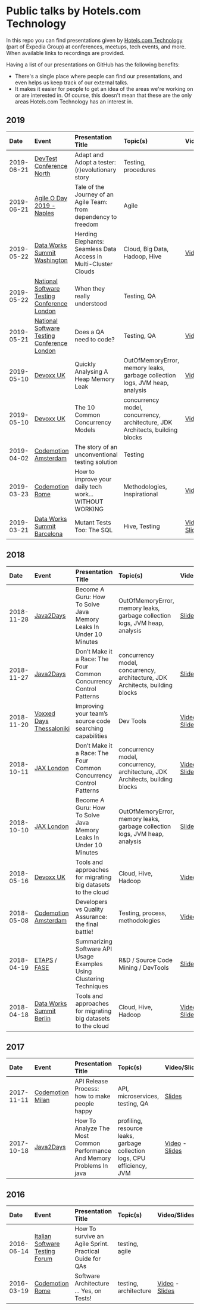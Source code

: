 
# Public talks by Hotels.com Technology
In this repo you can find presentations given by
[Hotels.com Technology](https://medium.com/hotels-com-technology) (part of Expedia Group) at conferences,
meetups, tech events, and more. When available links to recordings are
provided.

Having a list of our presentations on GitHub has the following benefits:
- There's a single place where people can find our presentations, and
  even helps us keep track of our external talks.
- It makes it easier for people to get an idea of the areas we're
  working on or are interested in. Of course, this doesn't mean that
  these are the only areas Hotels.com Technology has an interest in.

## 2019

| Date       | Event                                                                           | Presentation Title                                              | Topic(s)                      | Video/Slides                                                                                                        |
|:-----------|:--------------------------------------------------------------------------------|:----------------------------------------------------------------|:------------------------------|:--------------------------------------------------------------------------------------------------------------------|
| 2019-06-21 | [DevTest Conference North](https://www.softwaretestingnews.co.uk/products/devtest-conference-north/) |Adapt and Adopt a tester: (r)evolutionary story | Testing, procedures ||
| 2019-06-21 | [Agile O Day 2019 - Naples](http://www.agilecommunitycampania.it/agile-oday-2019/) |Tale of the Journey of an Agile Team: from dependency to freedom | Agile ||
| 2019-05-22 | [Data Works Summit Washington](https://dataworkssummit.com/washington-dc-2019/) | Herding Elephants: Seamless Data Access in Multi-Cluster Clouds | Cloud, Big Data, Hadoop, Hive | [Video](https://youtu.be/Wp0Apq5xShI)                                                                               |
| 2019-05-22 | [National Software Testing Conference London](https://www.softwaretestingnews.co.uk/products/national-software-testing-conference/) | When they really understood | Testing, QA | |
| 2019-05-21 | [National Software Testing Conference London](https://www.softwaretestingnews.co.uk/products/national-software-testing-conference/) | Does a QA need to code? | Testing, QA | [Video](https://www.mirobarsa.com/wp-content/uploads/2019/05/national-sw-conf-london-2019.mp4)                                                                               |
| 2019-05-10 | [Devoxx UK](https://www.devoxx.co.uk/)                                        | Quickly Analysing A Heap Memory Leak | OutOfMemoryError, memory leaks, garbage collection logs, JVM heap, analysis  | [Video](https://www.youtube.com/watch?v=JoQN4xoXY5Y)         |
| 2019-05-10 | [Devoxx UK](https://www.devoxx.co.uk/)                                        | The 10 Common Concurrency Models | concurrency model, concurrency, architecture, JDK Architects, building blocks  | [Video](https://www.youtube.com/watch?v=PNx9WqQ9QeA)                                                                                                                            |
| 2019-04-02 | [Codemotion Amsterdam](https://events.codemotion.com/conferences/amsterdam/2019/agenda/) | The story of an unconventional testing solution | Testing  | |
| 2019-03-23 | [Codemotion Rome](https://events.codemotion.com/conferences/rome/2019/agenda/23-March/)      | How to improve your daily tech work... WITHOUT WORKING | Methodologies, Inspirational                 | [Video](https://www.youtube.com/watch?v=LVFcfwPqWqY) |
| 2019-03-21 | [Data Works Summit Barcelona](https://dataworkssummit.com/barcelona-2019/)      | Mutant Tests Too: The SQL                                       | Hive, Testing                 | [Video](https://youtu.be/PchdF0xAbEg) - [Slides](https://www.slideshare.net/Hadoop_Summit/mutant-tests-too-the-sql) |

## 2018
| Date       | Event                                                                         | Presentation Title                                                  | Topic(s)                            | Video/Slides                                                                                                                                                                    |
|:-----------|:------------------------------------------------------------------------------|:--------------------------------------------------------------------|:------------------------------------|:--------------------------------------------------------------------------------------------------------------------------------------------------------------------------------|
| 2018-11-28 | [Java2Days](https://java2days.com) | Become A Guru: How To Solve Java Memory Leaks In Under 10 Minutes | OutOfMemoryError, memory leaks, garbage collection logs, JVM heap, analysis                           | [Slides](https://2018.java2days.com/assets/uploads/sites/28/2018/11/JAVA2Days-2018-Memory.pdf) |
| 2018-11-27 | [Java2Days](https://java2days.com) | Don’t Make it a Race: The Four Common Concurrency Control Patterns | concurrency model, concurrency, architecture, JDK Architects, building blocks   | [Slides](https://2018.java2days.com/assets/uploads/sites/28/2018/11/JAVA2Days-2018-Concurrency.pdf) |
| 2018-11-20 | [Voxxed Days Thessaloniki](https://voxxeddays.com/thessaloniki/)              | Improving your team’s source code searching capabilities            | Dev Tools                           | [Video](https://youtu.be/QDAY4o03t2c) - [Slides](https://www.slideshare.net/NikolaosKatirtzis/improving-your-teams-source-code-searching-capabilities-voxxed-thessaloniki-2018) |
| 2018-10-11 | [JAX London](https://jaxlondon.com/) | Don’t Make it a Race: The Four Common Concurrency Control Patterns | concurrency model, concurrency, architecture, JDK Architects, building blocks   | [Video](https://www.youtube.com/watch?v=Jl-lybDC3h8) - [Slides](https://jaxlondon.com/wp-content/uploads/slides/Don_t_Make_it_a_Race_The_Four_Common_Concurrency_Control_Patterns.pdf) |
| 2018-10-10 | [JAX London](https://jaxlondon.com/) | Become A Guru: How To Solve Java Memory Leaks In Under 10 Minutes | OutOfMemoryError, memory leaks, garbage collection logs, JVM heap, analysis                           | [Slides](https://jaxlondon.com/wp-content/uploads/slides/Become_A_Guru_How_To_Solve_Java_Memory_Leaks_In_Under_10_Minutes.pdf) |
| 2018-05-16 | [Devoxx UK](https://www.devoxx.co.uk/)                                        | Tools and approaches for migrating big datasets to the cloud        | Cloud, Hive, Hadoop                 | [Video](https://www.youtube.com/watch?v=gvtysDbDLeE)                                                                                                                            |
| 2018-05-08 | [Codemotion Amsterdam](https://amsterdam2018.codemotionworld.com/conference/) | Developers vs Quality Assurance: the final battle! | Testing, process, methodologies | [Video](https://youtu.be/S5V-0VQIecw)                                                                                                                            |
| 2018-04-19 | [ETAPS](https://www.etaps.org/2018) / [FASE](https://www.etaps.org/2018/fase) | Summarizing Software API Usage Examples Using Clustering Techniques | R&D / Source Code Mining / DevTools | [Slides](https://www.slideshare.net/NikolaosKatirtzis/summarizing-software-api-usage-examples-using-clustering-techniques)                                                      |
| 2018-04-18 | [Data Works Summit Berlin](https://dataworkssummit.com/berlin-2018/)          | Tools and approaches for migrating big datasets to the cloud        | Cloud, Hive, Hadoop                 | [Video](https://youtu.be/MfvjmMjhKG4) - [Slides](https://www.slideshare.net/Hadoop_Summit/tools-and-approaches-for-migrating-big-datasets-to-the-cloud)                         |

## 2017
| Date       | Event                                                                         | Presentation Title                                                  | Topic(s)                            | Video/Slides                                                                                                                                                                    |
|:-----------|:------------------------------------------------------------------------------|:--------------------------------------------------------------------|:------------------------------------|:--------------------------------------------------------------------------------------------------------------------------------------------------------------------------------|
| 2017-11-11 | [Codemotion Milan](https://www.codemotion.com/events/conferences/2017/2017-11-10/milan-2017) | API Release Process: how to make people happy  | API, microservices, testing, QA|[Slides](https://www.slideshare.net/Codemotion/a-de-biasec-quatrinim-barsocchi-api-release-process-how-to-make-people-happy-codemotion-milan-2017)
| 2017-10-18 | [Java2Days](https://java2days.com) | How To Analyze The Most Common Performance And Memory Problems In java | profiling, resource leaks, garbage collection logs, CPU efficiency, JVM  | [Video](https://www.youtube.com/watch?v=S-awUjTOK60) - [Slides](https://2017.java2days.com/assets/uploads/sites/16/2017/09/JackShirazi_java2days.pdf) |


## 2016
| Date       | Event                                                                         | Presentation Title                                                  | Topic(s)                            | Video/Slides                                                                                                                                                                    |
|:-----------|:------------------------------------------------------------------------------|:--------------------------------------------------------------------|:------------------------------------|:--------------------------------------------------------------------------------------------------------------------------------------------------------------------------------|
| 2016-06-14 | [Italian Software Testing Forum](http://oldstf.ita-stqb.org/STF2016/www.swtestingforum.org/it/conferenzab182.html?id=100) | How To survive an Agile Sprint. Practical Guide for QAs | testing, agile | |
| 2016-03-19 | [Codemotion Rome](https://www.codemotion.com/events/conferences/2016/2016-03-18/rome-2016) | Software Architecture ... Yes, on Tests! | testing, architecture | [Video](https://www.youtube.com/watch?v=_cPf2TxFuko) - [Slides](https://www.slideshare.net/Codemotion/software-architectureyes-on-tests)|
